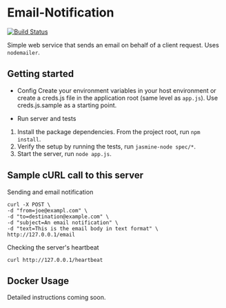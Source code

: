 Email-Notification
==================

[![Build Status](https://drone.io/github.com/AutoDevBot/Email-Notification/status.png)](https://drone.io/github.com/AutoDevBot/Email-Notification/latest)

Simple web service that sends an email on behalf of a client request.  Uses `nodemailer`.

Getting started
---------------

* Config
Create your environment variables in your host environment or create a creds.js file in the application root (same level as `app.js`).  Use creds.js.sample as a starting point.

* Run server and tests
1.  Install the package dependencies.  From the project root, run `npm install`.
2.  Verify the setup by running the tests, run `jasmine-node spec/*`.
3.  Start the server, run `node app.js`.

Sample cURL call to this server
-------------

Sending and email notification

    curl -X POST \
    -d "from=joe@exampl.com" \
    -d "to=destination@example.com" \
    -d "subject=An email notification" \
    -d "text=This is the email body in text format" \
    http://127.0.0.1/email

Checking the server's heartbeat

    curl http://127.0.0.1/heartbeat

Docker Usage
-------------

Detailed instructions coming soon.  